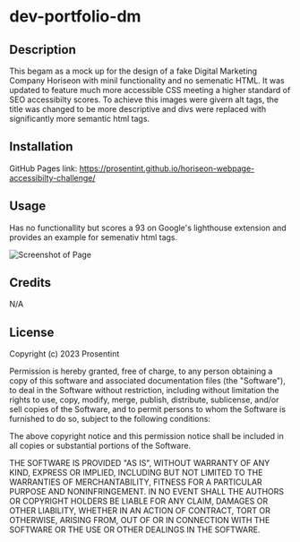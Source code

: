 # dev-portfolio-dm

## Description

This begam as a mock up for the design of a fake Digital Marketing Company Horiseon with minil functionality and no semenatic HTML. It was updated to feature much more accessible CSS meeting a higher standard of SEO accessibilty scores. To achieve this images were givern alt tags, the title was changed to be more descriptive and divs were replaced with significantly more semantic html tags.

## Installation

GitHub Pages link: https://prosentint.github.io/horiseon-webpage-accessibilty-challenge/

## Usage

Has no functionallity but scores a 93 on Google's lighthouse extension and provides an example for semenativ html tags.

![Screenshot of Page](assets/images/01-html-css-git-homework-demo.png)

## Credits

N/A

## License

Copyright (c) 2023 Prosentint

Permission is hereby granted, free of charge, to any person obtaining a copy
of this software and associated documentation files (the "Software"), to deal
in the Software without restriction, including without limitation the rights
to use, copy, modify, merge, publish, distribute, sublicense, and/or sell
copies of the Software, and to permit persons to whom the Software is
furnished to do so, subject to the following conditions:

The above copyright notice and this permission notice shall be included in all
copies or substantial portions of the Software.

THE SOFTWARE IS PROVIDED "AS IS", WITHOUT WARRANTY OF ANY KIND, EXPRESS OR
IMPLIED, INCLUDING BUT NOT LIMITED TO THE WARRANTIES OF MERCHANTABILITY,
FITNESS FOR A PARTICULAR PURPOSE AND NONINFRINGEMENT. IN NO EVENT SHALL THE
AUTHORS OR COPYRIGHT HOLDERS BE LIABLE FOR ANY CLAIM, DAMAGES OR OTHER
LIABILITY, WHETHER IN AN ACTION OF CONTRACT, TORT OR OTHERWISE, ARISING FROM,
OUT OF OR IN CONNECTION WITH THE SOFTWARE OR THE USE OR OTHER DEALINGS IN THE
SOFTWARE.
